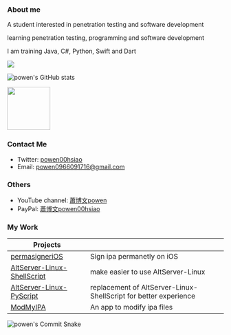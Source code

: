 
### About me 

A student interested in penetration testing and software development

learning penetration testing, programming and software development

I am training Java, C#, Python, Swift and Dart

<a href="https://www.codewars.com/users/powenn" >
  <img src="https://www.codewars.com/users/powenn/badges/large?logo=true"/>
</a>

![powen's GitHub stats](https://github-readme-stats.vercel.app/api?username=powenn&show_icons=true&theme=tokyonight&count_private=true)

<a href="https://www.credly.com/badges/38c0eed0-d6d5-422d-a2cc-18b44d0df509/public_url" >
  <img src="https://images.credly.com/size/680x680/images/9b0ac7af-f7ac-4938-96a4-2d4805bfe23f/image.png" height="100"/>
</a>

### Contact Me
* Twitter: [powen00hsiao](https://twitter.com/powen00hsiao)
* Email: powen0966091716@gmail.com

### Others  
* YouTube channel: [蕭博文powen](https://youtube.com/channel/UC10pdtvFTDo60X-aXvbNy7w)
* PayPal: [蕭博文powen00hsiao](https://www.paypal.com/paypalme/powen00hsiao)

### My Work
| Projects                                                  |                                                                                |
|-----------------------------------------------------------|--------------------------------------------------------------------------------|
| [permasigneriOS](https://github.com/powenn/permasigneriOS)         | Sign ipa permanetly on iOS |
| [AltServer-Linux-ShellScript](https://github.com/powenn/AltServer-Linux-ShellScript)         | make easier to use AltServer-Linux |
| [AltServer-Linux-PyScript](https://github.com/powenn/AltServer-Linux-PyScript) | replacement of AltServer-Linux-ShellScript for better experience |
| [ModMyIPA](https://github.com/powenn/ModMyIPA)         | An app to modify ipa files |

![powen's Commit Snake](https://github.com/powenn/powenn/blob/output/github-contribution-grid-snake.gif)

 


[1]:https://github.com/powenn/powenn/blob/main/photos/02.gif
